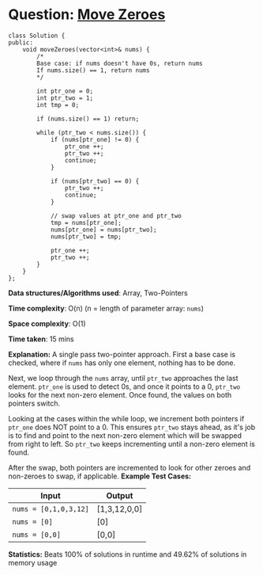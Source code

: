 <h1>Question: <a href="https://leetcode.com/problems/move-zeroes/description/">Move Zeroes</a></h1>

```
class Solution {
public:
    void moveZeroes(vector<int>& nums) {
        /* 
        Base case: if nums doesn't have 0s, return nums
        If nums.size() == 1, return nums
        */

        int ptr_one = 0;
        int ptr_two = 1;
        int tmp = 0;

        if (nums.size() == 1) return;

        while (ptr_two < nums.size()) {
            if (nums[ptr_one] != 0) {
                ptr_one ++;
                ptr_two ++;
                continue;
            }

            if (nums[ptr_two] == 0) {
                ptr_two ++;
                continue;
            }
            
            // swap values at ptr_one and ptr_two
            tmp = nums[ptr_one];
            nums[ptr_one] = nums[ptr_two];
            nums[ptr_two] = tmp;

            ptr_one ++;
            ptr_two ++;
        }
    }
};
```

**Data structures/Algorithms used**: Array, Two-Pointers

**Time complexity**: O(n) (n = length of parameter array: `nums`)

**Space complexity**: O(1)

**Time taken**: 15 mins

**Explanation:**
A single pass two-pointer approach. First a base case is checked, where if `nums` has only one element, nothing has to be done.

Next, we loop through the `nums` array, until `ptr_two` approaches the last element. `ptr_one` is used to detect 0s, and once it points to a 0, `ptr_two` looks for the next non-zero element. Once found, the values on both pointers switch.

Looking at the cases within the while loop, we increment both pointers if `ptr_one` does NOT point to a 0. This ensures `ptr_two` stays ahead, as it's job is to find and point to the next non-zero element which will be swapped from right to left. So `ptr_two` keeps incrementing until a non-zero element is found.

After the swap, both pointers are incremented to look for other zeroes and non-zeroes to swap, if applicable.
**Example Test Cases:**


| Input  | Output |
| ------------- | ------------- |
| <code>nums = [0,1,0,3,12]</code>  | [1,3,12,0,0] |
| <code>nums = [0]</code>  | [0] |
| <code>nums = [0,0]</code> | [0,0] |

**Statistics:** Beats 100% of solutions in runtime and 49.62% of solutions in memory usage



